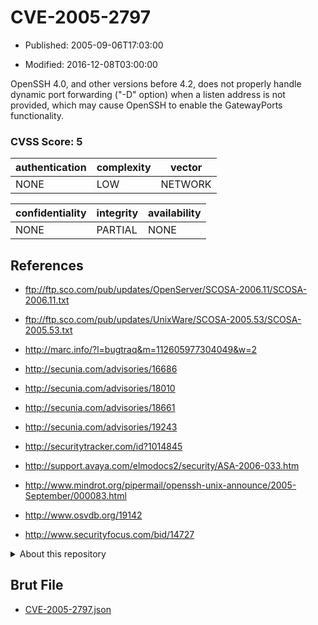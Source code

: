 # CVE-2005-2797

- Published: 2005-09-06T17:03:00

- Modified: 2016-12-08T03:00:00

OpenSSH 4.0, and other versions before 4.2, does not properly handle dynamic port forwarding ("-D" option) when a listen address is not provided, which may cause OpenSSH to enable the GatewayPorts functionality.

### CVSS Score: **5**

| authentication | complexity | vector |
| --- | --- | --- |
| NONE | LOW | NETWORK |

| confidentiality | integrity | availability |
| --- | --- | --- |
| NONE | PARTIAL | NONE |

## References

* ftp://ftp.sco.com/pub/updates/OpenServer/SCOSA-2006.11/SCOSA-2006.11.txt

* ftp://ftp.sco.com/pub/updates/UnixWare/SCOSA-2005.53/SCOSA-2005.53.txt

* http://marc.info/?l=bugtraq&m=112605977304049&w=2

* http://secunia.com/advisories/16686

* http://secunia.com/advisories/18010

* http://secunia.com/advisories/18661

* http://secunia.com/advisories/19243

* http://securitytracker.com/id?1014845

* http://support.avaya.com/elmodocs2/security/ASA-2006-033.htm

* http://www.mindrot.org/pipermail/openssh-unix-announce/2005-September/000083.html

* http://www.osvdb.org/19142

* http://www.securityfocus.com/bid/14727

<details>
<summary>About this repository</summary> 

  This repository is part of the project [Live Hack CVE](https://github.com/Live-Hack-CVE). Main website can be found [www.live-hack.org](https://www.live-hack.org) 
  
  Made by [Sn0wAlice](https://github.com/Sn0wAlice) for the people that care about security and need to have a feed of the latest CVEs. Hope you enjoy it, don't forget to star the repo and follow me on [Twitter](https://twitter.com/Sn0wAlice) and [Github](https://github.com/Sn0wAlice). And that is my [personnal website](https://www.alice-snow.me/)

  - [Home Page](https://github.com/Live-Hack-CVE)
  - [Framework](https://github.com/Live-Hack-CVE/cve-framework)
  - [CVE database](https://github.com/Live-Hack-CVE/full_database)
  - [Changelog](https://github.com/Live-Hack-CVE/Changelog)
</details>

## Brut File

* [CVE-2005-2797.json](https://raw.githubusercontent.com/Live-Hack-CVE/full_database/main/cves/2005/CVE-2005-2797.json)

